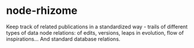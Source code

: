 # node-rhizome
Keep track of related publications in a standardized way - trails of different types of data node relations: of edits, versions, leaps in evolution, flow of inspirations... And standard database relations.
